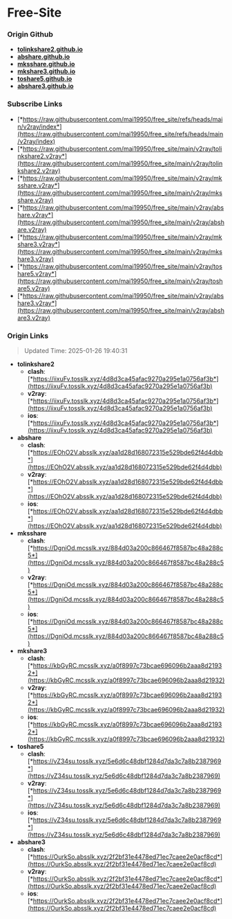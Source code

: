 # Free-Site

### Origin Github

- [**tolinkshare2.github.io**](https://github.com/tolinkshare2/tolinkshare2.github.io)
- [**abshare.github.io**](https://github.com/abshare/abshare.github.io)
- [**mksshare.github.io**](https://github.com/mksshare/mksshare.github.io)
- [**mkshare3.github.io**](https://github.com/mkshare3/mkshare3.github.io)
- [**toshare5.github.io**](https://github.com/toshare5/toshare5.github.io)
- [**abshare3.github.io**](https://github.com/abshare3/abshare3.github.io)

### Subscribe Links

- [*https://raw.githubusercontent.com/mai19950/free_site/refs/heads/main/v2ray/index*](https://raw.githubusercontent.com/mai19950/free_site/refs/heads/main/v2ray/index)
- [*https://raw.githubusercontent.com/mai19950/free_site/main/v2ray/tolinkshare2.v2ray*](https://raw.githubusercontent.com/mai19950/free_site/main/v2ray/tolinkshare2.v2ray)
- [*https://raw.githubusercontent.com/mai19950/free_site/main/v2ray/mksshare.v2ray*](https://raw.githubusercontent.com/mai19950/free_site/main/v2ray/mksshare.v2ray)
- [*https://raw.githubusercontent.com/mai19950/free_site/main/v2ray/abshare.v2ray*](https://raw.githubusercontent.com/mai19950/free_site/main/v2ray/abshare.v2ray)
- [*https://raw.githubusercontent.com/mai19950/free_site/main/v2ray/mkshare3.v2ray*](https://raw.githubusercontent.com/mai19950/free_site/main/v2ray/mkshare3.v2ray)
- [*https://raw.githubusercontent.com/mai19950/free_site/main/v2ray/toshare5.v2ray*](https://raw.githubusercontent.com/mai19950/free_site/main/v2ray/toshare5.v2ray)
- [*https://raw.githubusercontent.com/mai19950/free_site/main/v2ray/abshare3.v2ray*](https://raw.githubusercontent.com/mai19950/free_site/main/v2ray/abshare3.v2ray)

### Origin Links

> Updated Time: 2025-01-26 19:40:31

- **tolinkshare2**
  - **clash**: [*https://iixuFv.tosslk.xyz/4d8d3ca45afac9270a295e1a0756af3b*](https://iixuFv.tosslk.xyz/4d8d3ca45afac9270a295e1a0756af3b)
  - **v2ray**: [*https://iixuFv.tosslk.xyz/4d8d3ca45afac9270a295e1a0756af3b*](https://iixuFv.tosslk.xyz/4d8d3ca45afac9270a295e1a0756af3b)
  - **ios**: [*https://iixuFv.tosslk.xyz/4d8d3ca45afac9270a295e1a0756af3b*](https://iixuFv.tosslk.xyz/4d8d3ca45afac9270a295e1a0756af3b)
- **abshare**
  - **clash**: [*https://EOhO2V.absslk.xyz/aa1d28d168072315e529bde62f4d4dbb*](https://EOhO2V.absslk.xyz/aa1d28d168072315e529bde62f4d4dbb)
  - **v2ray**: [*https://EOhO2V.absslk.xyz/aa1d28d168072315e529bde62f4d4dbb*](https://EOhO2V.absslk.xyz/aa1d28d168072315e529bde62f4d4dbb)
  - **ios**: [*https://EOhO2V.absslk.xyz/aa1d28d168072315e529bde62f4d4dbb*](https://EOhO2V.absslk.xyz/aa1d28d168072315e529bde62f4d4dbb)
- **mksshare**
  - **clash**: [*https://DgniOd.mcsslk.xyz/884d03a200c866467f8587bc48a288c5*](https://DgniOd.mcsslk.xyz/884d03a200c866467f8587bc48a288c5)
  - **v2ray**: [*https://DgniOd.mcsslk.xyz/884d03a200c866467f8587bc48a288c5*](https://DgniOd.mcsslk.xyz/884d03a200c866467f8587bc48a288c5)
  - **ios**: [*https://DgniOd.mcsslk.xyz/884d03a200c866467f8587bc48a288c5*](https://DgniOd.mcsslk.xyz/884d03a200c866467f8587bc48a288c5)
- **mkshare3**
  - **clash**: [*https://kbGyRC.mcsslk.xyz/a0f8997c73bcae696096b2aaa8d21932*](https://kbGyRC.mcsslk.xyz/a0f8997c73bcae696096b2aaa8d21932)
  - **v2ray**: [*https://kbGyRC.mcsslk.xyz/a0f8997c73bcae696096b2aaa8d21932*](https://kbGyRC.mcsslk.xyz/a0f8997c73bcae696096b2aaa8d21932)
  - **ios**: [*https://kbGyRC.mcsslk.xyz/a0f8997c73bcae696096b2aaa8d21932*](https://kbGyRC.mcsslk.xyz/a0f8997c73bcae696096b2aaa8d21932)
- **toshare5**
  - **clash**: [*https://vZ34su.tosslk.xyz/5e6d6c48dbf1284d7da3c7a8b2387969*](https://vZ34su.tosslk.xyz/5e6d6c48dbf1284d7da3c7a8b2387969)
  - **v2ray**: [*https://vZ34su.tosslk.xyz/5e6d6c48dbf1284d7da3c7a8b2387969*](https://vZ34su.tosslk.xyz/5e6d6c48dbf1284d7da3c7a8b2387969)
  - **ios**: [*https://vZ34su.tosslk.xyz/5e6d6c48dbf1284d7da3c7a8b2387969*](https://vZ34su.tosslk.xyz/5e6d6c48dbf1284d7da3c7a8b2387969)
- **abshare3**
  - **clash**: [*https://OurkSo.absslk.xyz/2f2bf31e4478ed71ec7caee2e0acf8cd*](https://OurkSo.absslk.xyz/2f2bf31e4478ed71ec7caee2e0acf8cd)
  - **v2ray**: [*https://OurkSo.absslk.xyz/2f2bf31e4478ed71ec7caee2e0acf8cd*](https://OurkSo.absslk.xyz/2f2bf31e4478ed71ec7caee2e0acf8cd)
  - **ios**: [*https://OurkSo.absslk.xyz/2f2bf31e4478ed71ec7caee2e0acf8cd*](https://OurkSo.absslk.xyz/2f2bf31e4478ed71ec7caee2e0acf8cd)
